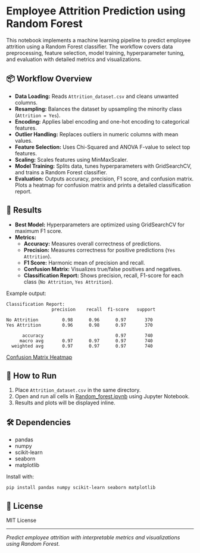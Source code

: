 # Employee Attrition Prediction using Random Forest

This notebook implements a machine learning pipeline to predict employee attrition using a Random Forest classifier. The workflow covers data preprocessing, feature selection, model training, hyperparameter tuning, and evaluation with detailed metrics and visualizations.

## 📦 Workflow Overview

- **Data Loading:** Reads `Attrition_dataset.csv` and cleans unwanted columns.
- **Resampling:** Balances the dataset by upsampling the minority class (`Attrition = Yes`).
- **Encoding:** Applies label encoding and one-hot encoding to categorical features.
- **Outlier Handling:** Replaces outliers in numeric columns with mean values.
- **Feature Selection:** Uses Chi-Squared and ANOVA F-value to select top features.
- **Scaling:** Scales features using MinMaxScaler.
- **Model Training:** Splits data, tunes hyperparameters with GridSearchCV, and trains a Random Forest classifier.
- **Evaluation:** Outputs accuracy, precision, F1 score, and confusion matrix. Plots a heatmap for confusion matrix and prints a detailed classification report.

## 🧪 Results

- **Best Model:** Hyperparameters are optimized using GridSearchCV for maximum F1 score.
- **Metrics:**
  - **Accuracy:** Measures overall correctness of predictions.
  - **Precision:** Measures correctness for positive predictions (`Yes Attrition`).
  - **F1 Score:** Harmonic mean of precision and recall.
  - **Confusion Matrix:** Visualizes true/false positives and negatives.
  - **Classification Report:** Shows precision, recall, F1-score for each class (`No Attrition`, `Yes Attrition`).

Example output:
```
Classification Report:
                 precision    recall  f1-score   support

No Attrition         0.98      0.96      0.97       370
Yes Attrition        0.96      0.98      0.97       370

      accuracy                           0.97       740
     macro avg       0.97      0.97      0.97       740
  weighted avg       0.97      0.97      0.97       740
```
[Confusion Matrix Heatmap](confusion_matrix.png)

## 🚀 How to Run

1. Place `Attrition_dataset.csv` in the same directory.
2. Open and run all cells in [Random_forest.ipynb](Attrition/Random_forest.ipynb) using Jupyter Notebook.
3. Results and plots will be displayed inline.

## 🛠️ Dependencies

- pandas
- numpy
- scikit-learn
- seaborn
- matplotlib

Install with:
```
pip install pandas numpy scikit-learn seaborn matplotlib
```

## 📄 License

MIT License

---

*Predict employee attrition with interpretable metrics and visualizations using Random Forest.*
